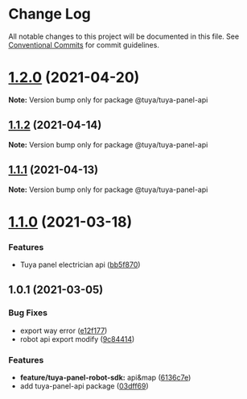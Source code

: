 # Change Log

All notable changes to this project will be documented in this file.
See [Conventional Commits](https://conventionalcommits.org) for commit guidelines.

# [1.2.0](https://github.com/tuya/tuya-panel-sdk/compare/@tuya/tuya-panel-api@1.1.2...@tuya/tuya-panel-api@1.2.0) (2021-04-20)

**Note:** Version bump only for package @tuya/tuya-panel-api





## [1.1.2](https://github.com/tuya/tuya-panel-sdk/compare/@tuya/tuya-panel-api@1.1.1...@tuya/tuya-panel-api@1.1.2) (2021-04-14)

**Note:** Version bump only for package @tuya/tuya-panel-api





## [1.1.1](https://github.com/tuya/tuya-panel-sdk/compare/@tuya/tuya-panel-api@1.1.0...@tuya/tuya-panel-api@1.1.1) (2021-04-13)

**Note:** Version bump only for package @tuya/tuya-panel-api





# [1.1.0](https://github.com/tuya/tuya-panel-sdk/compare/@tuya/tuya-panel-api@1.0.1...@tuya/tuya-panel-api@1.1.0) (2021-03-18)


### Features

* Tuya panel electrician api ([bb5f870](https://github.com/tuya/tuya-panel-sdk/commit/bb5f870a7f860684e0f15cfe3ca6fe2e9da7869f))





## 1.0.1 (2021-03-05)


### Bug Fixes

* export way error ([e12f177](https://github.com/tuya/tuya-panel-sdk/commit/e12f17798ab7a455c24632f011c32e96090bbb32))
* robot api export modify ([9c84414](https://github.com/tuya/tuya-panel-sdk/commit/9c8441446551b0c8ab863ab96d6efdea600ba8c0))


### Features

* **feature/tuya-panel-robot-sdk:** api&map ([6136c7e](https://github.com/tuya/tuya-panel-sdk/commit/6136c7e4175cdd2dddf4ffa536ee20a057842ed2))
* add tuya-panel-api package ([03dff69](https://github.com/tuya/tuya-panel-sdk/commit/03dff693e85a9ddc737849c62120c8b2efb8c540))
